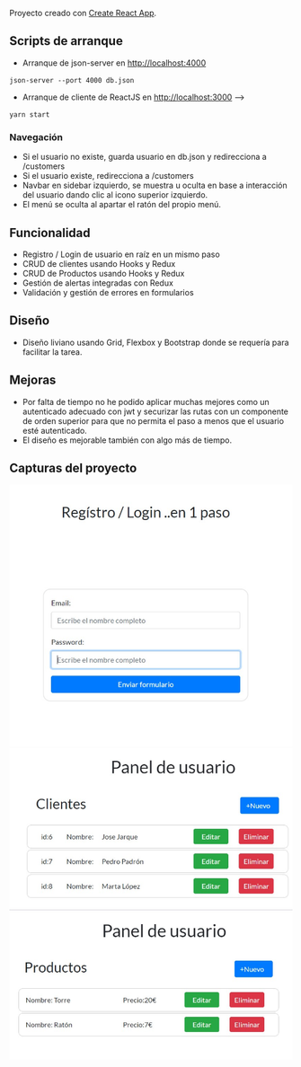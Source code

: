 Proyecto creado con [Create React App](https://github.com/facebook/create-react-app).

## Scripts de arranque

- Arranque de json-server en [http://localhost:4000](http://localhost:4000)
```
json-server --port 4000 db.json
```

- Arranque de cliente de ReactJS en [http://localhost:3000](http://localhost:3000) -->
```
yarn start
```
### Navegación
- Si el usuario no existe, guarda usuario en db.json y redirecciona a /customers
- Si el usuario existe, redirecciona a /customers
- Navbar en sidebar izquierdo, se muestra u oculta en base a interacción del usuario dando clic al icono superior izquierdo.
- El menú se oculta al apartar el ratón del propio menú.

## Funcionalidad
- Registro / Login de usuario en raíz en un mismo paso
- CRUD de clientes usando Hooks y Redux
- CRUD de Productos usando Hooks y Redux
- Gestión de alertas integradas con Redux
- Validación y gestión de errores en formularios

## Diseño
- Diseño liviano usando Grid, Flexbox y Bootstrap donde se requería para facilitar la tarea.

## Mejoras
- Por falta de tiempo no he podido aplicar muchas mejores como un autenticado adecuado con jwt y securizar las rutas con un componente de orden superior para que no permita el paso a menos que el usuario esté autenticado.
- El diseño es mejorable también con algo más de tiempo.

## Capturas del proyecto
![Captura de pantalla 1 del Ecommerce Panel](snapshot1.jpg)
![Captura de pantalla 2 del Ecommerce Panel](snapshot2.jpg)
![Captura de pantalla 3 del Ecommerce Panel](snapshot3.jpg)



